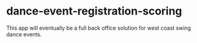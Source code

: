 # dance-event-registration-scoring

This app will eventually be a full back office solution for west coast swing dance events.
